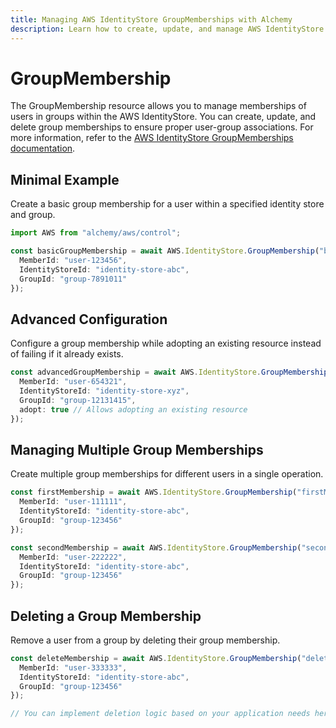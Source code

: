 ```yaml
---
title: Managing AWS IdentityStore GroupMemberships with Alchemy
description: Learn how to create, update, and manage AWS IdentityStore GroupMemberships using Alchemy Cloud Control.
---
```


# GroupMembership

The GroupMembership resource allows you to manage memberships of users in groups within the AWS IdentityStore. You can create, update, and delete group memberships to ensure proper user-group associations. For more information, refer to the [AWS IdentityStore GroupMemberships documentation](https://docs.aws.amazon.com/identitystore/latest/userguide/).

## Minimal Example

Create a basic group membership for a user within a specified identity store and group.

```ts
import AWS from "alchemy/aws/control";

const basicGroupMembership = await AWS.IdentityStore.GroupMembership("basicMembership", {
  MemberId: "user-123456",
  IdentityStoreId: "identity-store-abc",
  GroupId: "group-7891011"
});
```

## Advanced Configuration

Configure a group membership while adopting an existing resource instead of failing if it already exists.

```ts
const advancedGroupMembership = await AWS.IdentityStore.GroupMembership("advancedMembership", {
  MemberId: "user-654321",
  IdentityStoreId: "identity-store-xyz",
  GroupId: "group-12131415",
  adopt: true // Allows adopting an existing resource
});
```

## Managing Multiple Group Memberships

Create multiple group memberships for different users in a single operation.

```ts
const firstMembership = await AWS.IdentityStore.GroupMembership("firstMembership", {
  MemberId: "user-111111",
  IdentityStoreId: "identity-store-abc",
  GroupId: "group-123456"
});

const secondMembership = await AWS.IdentityStore.GroupMembership("secondMembership", {
  MemberId: "user-222222",
  IdentityStoreId: "identity-store-abc",
  GroupId: "group-123456"
});
```

## Deleting a Group Membership

Remove a user from a group by deleting their group membership.

```ts
const deleteMembership = await AWS.IdentityStore.GroupMembership("deleteMembership", {
  MemberId: "user-333333",
  IdentityStoreId: "identity-store-abc",
  GroupId: "group-123456"
});

// You can implement deletion logic based on your application needs here.
```